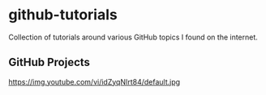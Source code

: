 # github-tutorials
Collection of tutorials around various GitHub topics I found on the internet.


## GitHub Projects

https://img.youtube.com/vi/idZyqNIrt84/default.jpg 
